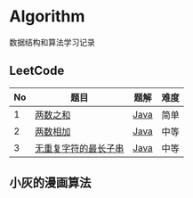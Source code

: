 # Algorithm
数据结构和算法学习记录

## LeetCode

| No   | 题目                                       | 题解                                       | 难度   |
| ---- | ---------------------------------------- | ---------------------------------------- | ---- |
| 1    | [两数之和](https://leetcode-cn.com/problems/two-sum/) | [Java](https://github.com/StephenZKCurry/Algorithm/blob/master/src/leetcode/TwoSum.java) | 简单   |
| 2    | [两数相加](https://leetcode-cn.com/problems/add-two-numbers/) | [Java](https://github.com/StephenZKCurry/Algorithm/blob/master/src/leetcode/AddTwoNumbers.java) | 中等   |
| 3    | [无重复字符的最长子串](https://leetcode-cn.com/problems/longest-substring-without-repeating-characters) | [Java](https://github.com/StephenZKCurry/Algorithm/blob/master/src/leetcode/LengthOfLongestSubstring.java) | 中等   |

## 小灰的漫画算法

